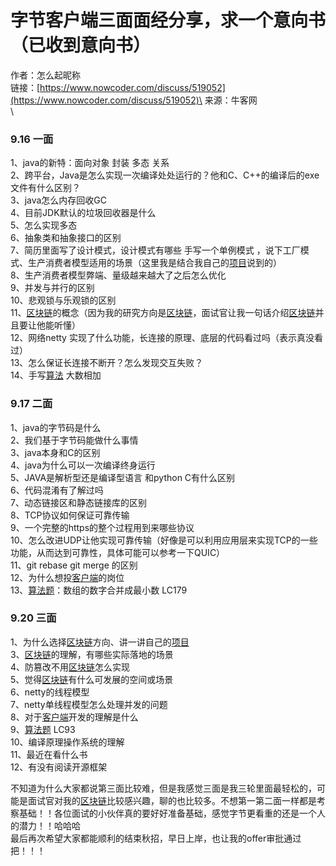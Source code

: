 # 字节客户端三面面经分享，求一个意向书（已收到意向书）

作者：怎么起昵称\
链接：[https://www.nowcoder.com/discuss/519052](https://www.nowcoder.com/discuss/519052)\
来源：牛客网\
\


### 9.16 一面

1、java的新特：面向对象 封装 多态 关系\
2、跨平台，Java是怎么实现一次编译处处运行的？他和C、C++的编译后的exe文件有什么区别？\
3、java怎么内存回收GC\
4、目前JDK默认的垃圾回收器是什么\
5、怎么实现多态\
6、抽象类和抽象接口的区别\
7、简历里面写了设计模式，设计模式有哪些 手写一个单例模式 ，说下工厂模式、生产消费者模型适用的场景（这里我是结合我自己的[项目](https://app.gitbook.com/jump/super-jump/word?word=%E9%A1%B9%E7%9B%AE)说到的）\
8、生产消费者模型弊端、量级越来越大了之后怎么优化\
9、并发与并行的区别\
10、悲观锁与乐观锁的区别\
11、[区块链](https://app.gitbook.com/jump/super-jump/word?word=%E5%8C%BA%E5%9D%97%E9%93%BE)的概念（因为我的研究方向是[区块链](https://app.gitbook.com/jump/super-jump/word?word=%E5%8C%BA%E5%9D%97%E9%93%BE)，面试官让我一句话介绍[区块链](https://app.gitbook.com/jump/super-jump/word?word=%E5%8C%BA%E5%9D%97%E9%93%BE)并且要让他能听懂）\
12、网络netty 实现了什么功能，长连接的原理、底层的代码看过吗（表示真没看过）\
13、怎么保证长连接不断开？怎么发现交互失败？\
14、手写[算法](https://app.gitbook.com/jump/super-jump/word?word=%E7%AE%97%E6%B3%95) 大数相加

### 9.17 二面

1、java的字节码是什么\
2、我们基于字节码能做什么事情\
3、java本身和C的区别\
4、java为什么可以一次编译终身运行\
5、JAVA是解析型还是编译型语言 和python C有什么区别\
6、代码混淆有了解过吗\
7、动态链接区和静态链接库的区别\
8、TCP协议如何保证可靠传输\
9、一个完整的https的整个过程用到来哪些协议\
10、怎么改进UDP让他实现可靠传输（好像是可以利用应用层来实现TCP的一些功能，从而达到可靠性，具体可能可以参考一下QUIC）\
11、git rebase git merge 的区别\
12、为什么想投[客户端](https://app.gitbook.com/jump/super-jump/word?word=%E5%AE%A2%E6%88%B7%E7%AB%AF)的岗位\
13、[算法题](https://app.gitbook.com/jump/super-jump/word?word=%E7%AE%97%E6%B3%95%E9%A2%98)：数组的数字合并成最小数 LC179

### 9.20 三面

1、为什么选择[区块链](https://app.gitbook.com/jump/super-jump/word?word=%E5%8C%BA%E5%9D%97%E9%93%BE)方向、讲一讲自己的[项目](https://app.gitbook.com/jump/super-jump/word?word=%E9%A1%B9%E7%9B%AE)\
3、[区块链](https://app.gitbook.com/jump/super-jump/word?word=%E5%8C%BA%E5%9D%97%E9%93%BE)的理解，有哪些实际落地的场景\
4、防篡改不用[区块链](https://app.gitbook.com/jump/super-jump/word?word=%E5%8C%BA%E5%9D%97%E9%93%BE)怎么实现\
5、觉得[区块链](https://app.gitbook.com/jump/super-jump/word?word=%E5%8C%BA%E5%9D%97%E9%93%BE)有什么可发展的空间或场景\
6、netty的线程模型\
7、netty单线程模型怎么处理并发的问题\
8、对于[客户端](https://app.gitbook.com/jump/super-jump/word?word=%E5%AE%A2%E6%88%B7%E7%AB%AF)开发的理解是什么\
9、[算法题](https://app.gitbook.com/jump/super-jump/word?word=%E7%AE%97%E6%B3%95%E9%A2%98) LC93\
10、编译原理操作系统的理解\
11、最近在看什么书\
12、有没有阅读开源框架

不知道为什么大家都说第三面比较难，但是我感觉三面是我三轮里面最轻松的，可能是面试官对我的[区块链](https://app.gitbook.com/jump/super-jump/word?word=%E5%8C%BA%E5%9D%97%E9%93%BE)比较感兴趣，聊的也比较多。不想第一第二面一样都是考察基础！！各位面试的小伙伴真的要好好准备基础，感觉字节更看重的还是一个人的潜力！！哈哈哈\
最后再次希望大家都能顺利的结束秋招，早日上岸，也让我的offer审批通过把！！！
